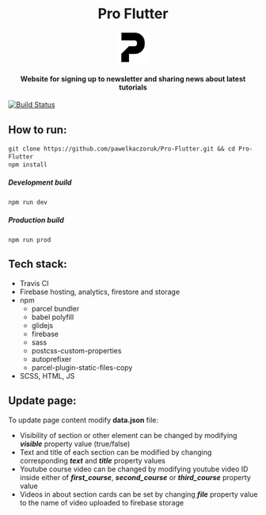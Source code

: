 
<h1 align="center">Pro Flutter</h1>
<div align="center"><a target="_blank" href="https://proflutter.io/"><img height="64px" style="max-width: 100%" src="https://github.com/btkFishu/Pro-Flutter/blob/master/src/images/favicon/favicon-96x96.png"></a></div>
<h4 align="center">Website for signing up to newsletter and sharing news about latest tutorials</h4>

[![Build Status](https://travis-ci.com/pawelkaczoruk/Pro-Flutter.svg?branch=master)](https://travis-ci.com/pawelkaczoruk/Pro-Flutter)

## How to run:
    git clone https://github.com/pawelkaczoruk/Pro-Flutter.git && cd Pro-Flutter
    npm install
#####  Development build
    npm run dev
##### Production build
    npm run prod

## Tech stack:
* Travis CI
* Firebase hosting, analytics, firestore and storage
* npm
  * parcel bundler
  * babel polyfill
  * glidejs
  * firebase
  * sass
  * postcss-custom-properties
  * autoprefixer
  * parcel-plugin-static-files-copy
* SCSS, HTML, JS

## Update page:
To update page content modify **data.json** file:

* Visibility of section or other element can be changed by modifying ***visible*** property value (true/false)
* Text and title of each section can be modified by changing corresponding ***text*** and ***title*** property values
* Youtube course video can be changed by modifying youtube video ID inside either of ***first_course***, ***second_course*** or ***third_course*** property value
* Videos in about section cards can be set by changing ***file*** property value to the name of video uploaded to firebase storage
